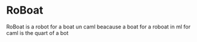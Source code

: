 # RoBoat
RoBoat is a robot for a boat un caml beacause a boat for a roboat in ml for caml is the quart of a bot
